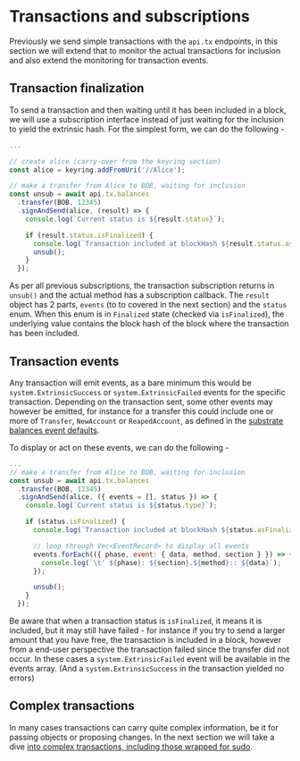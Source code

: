 # Transactions and subscriptions

Previously we send simple transactions with the `api.tx` endpoints, in this section we will extend that to monitor the actual transactions for inclusion and also extend the monitoring for transaction events.

## Transaction finalization

To send a transaction and then waiting until it has been included in a block, we will use a subscription interface instead of just waiting for the inclusion to yield the extrinsic hash. For the simplest form, we can do the following -

```js
...

// create alice (carry-over from the keyring section)
const alice = keyring.addFromUri('//Alice');

// make a transfer from Alice to BOB, waiting for inclusion
const unsub = await api.tx.balances
  .transfer(BOB, 12345)
  .signAndSend(alice, (result) => {
    console.log(`Current status is ${result.status}`);

    if (result.status.isFinalized) {
      console.log(`Transaction included at blockHash ${result.status.asFinalized}`);
      unsub();
    }
  });
```

As per all previous subscriptions, the transaction subscription returns in `unsub()` and the actual method has a subscription callback. The `result` object has 2 parts, `events` (to to covered in the next section) and the `status` enum. When this enum is in `Finalized` state (checked via `isFinalized`), the underlying value contains the block hash of the block where the transaction has been included.

## Transaction events

Any transaction will emit events, as a bare minimum this would be `system.ExtrinsicSuccess` or `system.ExtrinsicFailed` events for the specific transaction. Depending on the transaction sent, some other events may however be emitted, for instance for a transfer this could include one or more of `Transfer`, `NewAccount` or `ReapedAccount`, as defined in the [substrate balances event defaults](../substrate/events.md#balances).

To display or act on these events, we can do the following -

```js
...
// make a transfer from Alice to BOB, waiting for inclusion
const unsub = await api.tx.balances
  .transfer(BOB, 12345)
  .signAndSend(alice, ({ events = [], status }) => {
    console.log(`Current status is ${status.type}`);

    if (status.isFinalized) {
      console.log(`Transaction included at blockHash ${status.asFinalized}`);

      // loop through Vec<EventRecord> to display all events
      events.forEach(({ phase, event: { data, method, section } }) => {
        console.log(`\t' ${phase}: ${section}.${method}:: ${data}`);
      });

      unsub();
    }
  });
```

Be aware that when a transaction status is `isFinalized`, it means it is included, but it may still have failed - for instance  if you try to send a larger amount that you have free, the transaction is included in a block, however from a end-user perspective the transaction failed since the transfer did not occur. In these cases a `system.ExtrinsicFailed` event will be available in the events array. (And a `system.ExtrinsicSuccess` in the transaction yielded no errors)

## Complex transactions

In many cases transactions can carry quite complex information, be it for passing objects or proposing changes. In the next section we will take a dive [into complex transactions, including those wrapped for sudo](api.tx.wrap.md).
